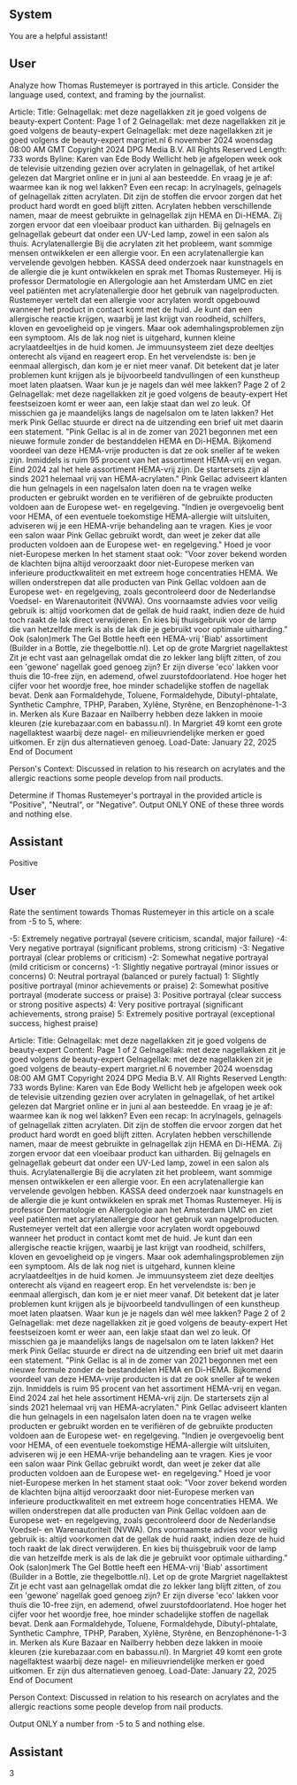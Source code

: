 ## System

You are a helpful assistant!

## User


Analyze how Thomas Rustemeyer is portrayed in this article. Consider the language used, context, and framing by the journalist.

Article:
Title: Gelnagellak: met deze nagellakken zit je goed volgens de beauty-expert
Content: Page 1 of 2
Gelnagellak: met deze nagellakken zit je goed volgens de beauty-expert
Gelnagellak: met deze nagellakken zit je goed volgens de beauty-expert
margriet.nl
6 november 2024 woensdag 08:00 AM GMT
Copyright 2024 DPG Media B.V. All Rights Reserved
Length: 733 words
Byline: Karen van Ede
Body
Wellicht heb je afgelopen week ook de televisie uitzending gezien over acrylaten in gelnagellak, of het artikel 
gelezen dat Margriet online er in juni al aan besteedde. En vraag je je af: waarmee kan ik nog wel lakken?
Even een recap: In acrylnagels, gelnagels of gelnagellak zitten acrylaten. Dit zijn de stoffen die ervoor zorgen dat 
het product hard wordt en goed blijft zitten. Acrylaten hebben verschillende namen, maar de meest gebruikte in 
gelnagellak zijn HEMA en Di-HEMA. Zij zorgen ervoor dat een vloeibaar product kan uitharden. Bij gelnagels en 
gelnagellak gebeurt dat onder een UV-Led lamp, zowel in een salon als thuis.
Acrylatenallergie
Bij die acrylaten zit het probleem, want sommige mensen ontwikkelen er een allergie voor. En een 
acrylatenallergie kan vervelende gevolgen hebben. KASSA deed onderzoek naar kunstnagels en de allergie die 
je kunt ontwikkelen en sprak met Thomas Rustemeyer. Hij is professor Dermatologie en Allergologie aan het 
Amsterdam UMC en ziet veel patiënten met acrylatenallergie door het gebruik van nagelproducten. Rustemeyer 
vertelt dat een allergie voor acrylaten wordt opgebouwd wanneer het product in contact komt met de huid. Je kunt 
dan een allergische reactie krijgen, waarbij je last krijgt van roodheid, schilfers, kloven en gevoeligheid op je 
vingers. Maar ook ademhalingsproblemen zijn een symptoom. Als de lak nog niet is uitgehard, kunnen kleine 
acrylaatdeeltjes in de huid komen. Je immuunsysteem ziet deze deeltjes onterecht als vijand en reageert erop. En 
het vervelendste is: ben je eenmaal allergisch, dan kom je er niet meer vanaf. Dit betekent dat je later problemen 
kunt krijgen als je bijvoorbeeld tandvullingen of een kunstheup moet laten plaatsen.
Waar kun je je nagels dan wél mee lakken?
Page 2 of 2
Gelnagellak: met deze nagellakken zit je goed volgens de beauty-expert
Het feestseizoen komt er weer aan, een lakje staat dan wel zo leuk. Of misschien ga je maandelijks langs de 
nagelsalon om te laten lakken?
Het merk Pink Gellac stuurde er direct na de uitzending een brief uit met daarin een statement. "Pink Gellac is al in 
de zomer van 2021 begonnen met een nieuwe formule zonder de bestanddelen HEMA en Di-HEMA. Bijkomend 
voordeel van deze HEMA-vrije producten is dat ze ook sneller af te weken zijn. Inmiddels is ruim 95 procent van het 
assortiment HEMA-vrij en vegan. Eind 2024 zal het hele assortiment HEMA-vrij zijn. De startersets zijn al sinds 
2021 helemaal vrij van HEMA-acrylaten."
Pink Gellac adviseert klanten die hun gelnagels in een nagelsalon laten doen na te vragen welke producten er 
gebruikt worden en te verifiëren of de gebruikte producten voldoen aan de Europese wet- en regelgeving. "Indien je 
overgevoelig bent voor HEMA, of een eventuele toekomstige HEMA-allergie wilt uitsluiten, adviseren wij je een 
HEMA-vrije behandeling aan te vragen. Kies je voor een salon waar Pink Gellac gebruikt wordt, dan weet je zeker 
dat alle producten voldoen aan de Europese wet- en regelgeving."
Hoed je voor niet-Europese merken
In het stament staat ook: "Voor zover bekend worden de klachten bijna altijd veroorzaakt door niet-Europese 
merken van inferieure productkwaliteit en met extreem hoge concentraties HEMA. We willen onderstrepen dat alle 
producten van Pink Gellac voldoen aan de Europese wet- en regelgeving, zoals gecontroleerd door de 
Nederlandse Voedsel- en Warenautoriteit (NVWA). Ons voornaamste advies voor veilig gebruik is: altijd voorkomen 
dat de gellak de huid raakt, indien deze de huid toch raakt de lak direct verwijderen. En kies bij thuisgebruik voor de 
lamp die van hetzelfde merk is als de lak die je gebruikt voor optimale uitharding." Ook (salon)merk The Gel Bottle 
heeft een HEMA-vrij 'Biab' assortiment (Builder in a Bottle, zie thegelbottle.nl).
Let op de grote Margriet nagellaktest
Zit je echt vast aan gelnagellak omdat die zo lekker lang blijft zitten, of zou een 'gewone' nagellak goed genoeg 
zijn? Er zijn diverse 'eco' lakken voor thuis die 10-free zijn, en ademend, ofwel zuurstofdoorlatend. Hoe hoger het 
cijfer voor het woordje free, hoe minder schadelijke stoffen de nagellak bevat. Denk aan Formaldehyde, Toluene, 
Formaldehyde, Dibutyl-phtalate, Synthetic Camphre, TPHP, Paraben, Xylêne, Styrêne, en Benzophénone-1-3 in.
Merken als Kure Bazaar en Nailberry hebben deze lakken in mooie kleuren (zie kurebazaar.com en babassu.nl).
In Margriet 49 komt een grote nagellaktest waarbij deze nagel- en milieuvriendelijke merken er goed uitkomen. Er 
zijn dus alternatieven genoeg.
Load-Date: January 22, 2025
End of Document

Person's Context: Discussed in relation to his research on acrylates and the allergic reactions some people develop from nail products.

Determine if Thomas Rustemeyer's portrayal in the provided article is "Positive", "Neutral", or "Negative".
Output ONLY ONE of these three words and nothing else.


## Assistant

Positive

## User


Rate the sentiment towards Thomas Rustemeyer in this article on a scale from -5 to 5, where:

-5: Extremely negative portrayal (severe criticism, scandal, major failure)
-4: Very negative portrayal (significant problems, strong criticism)
-3: Negative portrayal (clear problems or criticism)
-2: Somewhat negative portrayal (mild criticism or concerns)
-1: Slightly negative portrayal (minor issues or concerns)
0: Neutral portrayal (balanced or purely factual)
1: Slightly positive portrayal (minor achievements or praise)
2: Somewhat positive portrayal (moderate success or praise)
3: Positive portrayal (clear success or strong positive aspects)
4: Very positive portrayal (significant achievements, strong praise)
5: Extremely positive portrayal (exceptional success, highest praise)

Article:
Title: Gelnagellak: met deze nagellakken zit je goed volgens de beauty-expert
Content: Page 1 of 2
Gelnagellak: met deze nagellakken zit je goed volgens de beauty-expert
Gelnagellak: met deze nagellakken zit je goed volgens de beauty-expert
margriet.nl
6 november 2024 woensdag 08:00 AM GMT
Copyright 2024 DPG Media B.V. All Rights Reserved
Length: 733 words
Byline: Karen van Ede
Body
Wellicht heb je afgelopen week ook de televisie uitzending gezien over acrylaten in gelnagellak, of het artikel 
gelezen dat Margriet online er in juni al aan besteedde. En vraag je je af: waarmee kan ik nog wel lakken?
Even een recap: In acrylnagels, gelnagels of gelnagellak zitten acrylaten. Dit zijn de stoffen die ervoor zorgen dat 
het product hard wordt en goed blijft zitten. Acrylaten hebben verschillende namen, maar de meest gebruikte in 
gelnagellak zijn HEMA en Di-HEMA. Zij zorgen ervoor dat een vloeibaar product kan uitharden. Bij gelnagels en 
gelnagellak gebeurt dat onder een UV-Led lamp, zowel in een salon als thuis.
Acrylatenallergie
Bij die acrylaten zit het probleem, want sommige mensen ontwikkelen er een allergie voor. En een 
acrylatenallergie kan vervelende gevolgen hebben. KASSA deed onderzoek naar kunstnagels en de allergie die 
je kunt ontwikkelen en sprak met Thomas Rustemeyer. Hij is professor Dermatologie en Allergologie aan het 
Amsterdam UMC en ziet veel patiënten met acrylatenallergie door het gebruik van nagelproducten. Rustemeyer 
vertelt dat een allergie voor acrylaten wordt opgebouwd wanneer het product in contact komt met de huid. Je kunt 
dan een allergische reactie krijgen, waarbij je last krijgt van roodheid, schilfers, kloven en gevoeligheid op je 
vingers. Maar ook ademhalingsproblemen zijn een symptoom. Als de lak nog niet is uitgehard, kunnen kleine 
acrylaatdeeltjes in de huid komen. Je immuunsysteem ziet deze deeltjes onterecht als vijand en reageert erop. En 
het vervelendste is: ben je eenmaal allergisch, dan kom je er niet meer vanaf. Dit betekent dat je later problemen 
kunt krijgen als je bijvoorbeeld tandvullingen of een kunstheup moet laten plaatsen.
Waar kun je je nagels dan wél mee lakken?
Page 2 of 2
Gelnagellak: met deze nagellakken zit je goed volgens de beauty-expert
Het feestseizoen komt er weer aan, een lakje staat dan wel zo leuk. Of misschien ga je maandelijks langs de 
nagelsalon om te laten lakken?
Het merk Pink Gellac stuurde er direct na de uitzending een brief uit met daarin een statement. "Pink Gellac is al in 
de zomer van 2021 begonnen met een nieuwe formule zonder de bestanddelen HEMA en Di-HEMA. Bijkomend 
voordeel van deze HEMA-vrije producten is dat ze ook sneller af te weken zijn. Inmiddels is ruim 95 procent van het 
assortiment HEMA-vrij en vegan. Eind 2024 zal het hele assortiment HEMA-vrij zijn. De startersets zijn al sinds 
2021 helemaal vrij van HEMA-acrylaten."
Pink Gellac adviseert klanten die hun gelnagels in een nagelsalon laten doen na te vragen welke producten er 
gebruikt worden en te verifiëren of de gebruikte producten voldoen aan de Europese wet- en regelgeving. "Indien je 
overgevoelig bent voor HEMA, of een eventuele toekomstige HEMA-allergie wilt uitsluiten, adviseren wij je een 
HEMA-vrije behandeling aan te vragen. Kies je voor een salon waar Pink Gellac gebruikt wordt, dan weet je zeker 
dat alle producten voldoen aan de Europese wet- en regelgeving."
Hoed je voor niet-Europese merken
In het stament staat ook: "Voor zover bekend worden de klachten bijna altijd veroorzaakt door niet-Europese 
merken van inferieure productkwaliteit en met extreem hoge concentraties HEMA. We willen onderstrepen dat alle 
producten van Pink Gellac voldoen aan de Europese wet- en regelgeving, zoals gecontroleerd door de 
Nederlandse Voedsel- en Warenautoriteit (NVWA). Ons voornaamste advies voor veilig gebruik is: altijd voorkomen 
dat de gellak de huid raakt, indien deze de huid toch raakt de lak direct verwijderen. En kies bij thuisgebruik voor de 
lamp die van hetzelfde merk is als de lak die je gebruikt voor optimale uitharding." Ook (salon)merk The Gel Bottle 
heeft een HEMA-vrij 'Biab' assortiment (Builder in a Bottle, zie thegelbottle.nl).
Let op de grote Margriet nagellaktest
Zit je echt vast aan gelnagellak omdat die zo lekker lang blijft zitten, of zou een 'gewone' nagellak goed genoeg 
zijn? Er zijn diverse 'eco' lakken voor thuis die 10-free zijn, en ademend, ofwel zuurstofdoorlatend. Hoe hoger het 
cijfer voor het woordje free, hoe minder schadelijke stoffen de nagellak bevat. Denk aan Formaldehyde, Toluene, 
Formaldehyde, Dibutyl-phtalate, Synthetic Camphre, TPHP, Paraben, Xylêne, Styrêne, en Benzophénone-1-3 in.
Merken als Kure Bazaar en Nailberry hebben deze lakken in mooie kleuren (zie kurebazaar.com en babassu.nl).
In Margriet 49 komt een grote nagellaktest waarbij deze nagel- en milieuvriendelijke merken er goed uitkomen. Er 
zijn dus alternatieven genoeg.
Load-Date: January 22, 2025
End of Document

Person Context: Discussed in relation to his research on acrylates and the allergic reactions some people develop from nail products.

Output ONLY a number from -5 to 5 and nothing else.


## Assistant

3

